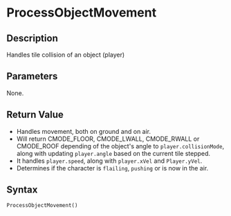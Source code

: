 # ProcessObjectMovement

## Description
Handles tile collision of an object (player)

## Parameters
None.

## Return Value
- Handles movement, both on ground and on air.
- Will return CMODE_FLOOR, CMODE_LWALL, CMODE_RWALL or CMODE_ROOF depending of the object's angle to `player.collisionMode`, along with updating `player.angle` based on the current tile stepped.
- It handles `player.speed`, along with `player.xVel` and `Player.yVel`.
- Determines if the character is `flailing`, `pushing` or is now in the air.

## Syntax
```
ProcessObjectMovement()
```